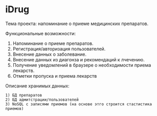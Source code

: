 # iDrug

Тема проекта: напоминание о приеме медицинских препаратов.



Функциональные возможности: 

  1) Напоминание о приеме препаратов. 
  2) Регистрация/авторизация пользователей. 
  3) Внесение данных о заболевание.
  4) Внесение данных из диагонза и рекомендаций к лчечению.
  5) Получение уведомлений в браузере о необходимости приема лекарств.
  6) Отметки пропуска и приема лекарств
  
  
  Описание хранимых данных: 
  
    1) БД препаратов
    2) БД адмитстрации/пользователей
    3) NoSQL с записями приемов (на основе этго строится стастистика приемов)
  
 
